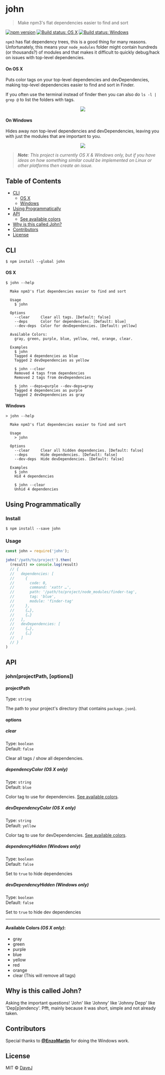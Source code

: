 # john

> Make npm3's flat dependencies easier to find and sort

[![npm version](https://img.shields.io/npm/v/john.svg)](https://www.npmjs.com/package/john) [![Build status: OS X](https://img.shields.io/travis/davej/john/master.svg?label=OS%20X)](https://travis-ci.org/davej/john) [![Build status: Windows](https://img.shields.io/appveyor/ci/davej/john/master.svg?label=windows)](https://ci.appveyor.com/project/davej/john/branch/master)

`npm3` has flat dependency trees, this is a good thing for many reasons.
Unfortunately, this means your `node_modules` folder might contain hundreds (or thousands?)
of modules and that makes it difficult to quickly debug/hack on issues with top-level dependencies.

#### On OS X
Puts color tags on your top-level dependencies and devDependencies,
making top-level dependencies easier to find and sort in Finder.

If you often use the terminal instead of finder then you can also do `ls -l | grep @` to list the folders with tags.

<p align="center"><img src="https://cdn.rawgit.com/davej/john/a2b79a0ffc8da296d382bd99b29977195cb3976c/usage.gif" /></p>

#### On Windows
Hides away non top-level dependencies and devDependencies, leaving you with just the modules that are important to you.

<p align="center"><img src="https://cdn.rawgit.com/davej/john/6bc236d409c62d1f2d3603ec5de9cec504692efd/media/windows-usage.gif" /></p>

> *<strong>Note</strong>: This project is currently OS X & Windows only, but if you have ideas on how something similar could be implemented on Linux or other platforms then create an issue.*

## Table of Contents

* [CLI](#cli)
  * [OS X](#os-x)
  * [Windows](#windows)
* [Using Programmatically](#using-programmatically)
* [API](#api)
  * [See available colors](#available-colors-os-x-only)
* [Why is this called John?](#why-is-this-called-john)
* [Contributors](#contributors)
* [License](#license)

## CLI

```
$ npm install --global john
```

#### OS X

```
$ john --help

  Make npm3's flat dependencies easier to find and sort

  Usage
    $ john

  Options
    --clear     Clear all tags. [Default: false]
    --deps      Color for dependencies. [Default: blue]
    --dev-deps  Color for devDependencies. [Default: yellow]

  Available Colors:
    gray, green, purple, blue, yellow, red, orange, clear.

  Examples
    $ john
    Tagged 4 dependencies as blue
    Tagged 2 devDependencies as yellow

    $ john --clear
    Removed 4 tags from dependencies
    Removed 2 tags from devDependencies

    $ john --deps=purple --dev-deps=gray
    Tagged 4 dependencies as purple
    Tagged 2 devDependencies as gray
```

#### Windows

```
> john --help

  Make npm3's flat dependencies easier to find and sort

  Usage
    > john

  Options
    --clear     Clear all hidden dependencies. [Default: false]
    --deps      Hide dependencies. [Default: false]
    --dev-deps  Hide devDependencies. [Default: false]

  Examples
    $ john
    Hid 4 dependencies

    $ john --clear
    Unhid 4 dependencies
```

## Using Programmatically

### Install

```
$ npm install --save john
```

### Usage

```js
const john = require('john');

john('/path/to/project').then(
  (result) => console.log(result)
  // {
  //   dependencies: [
  //     {
  //       code: 0,
  //       command: 'xattr …',
  //       path: '/path/to/project/node_modules/finder-tag',
  //       tag: 'blue',
  //       module: 'finder-tag'
  //     },
  //     {…},
  //     {…}
  //   ],
  //   devDependencies: [
  //     {…},
  //     {…}
  //   ]
  // }
)
```

## API

### john(projectPath, [options])

#### projectPath

Type: `string`

The path to your project's directory (that contains `package.json`).

#### options

##### clear

Type: `boolean`  
Default: `false`

Clear all tags / show all dependencies.


##### dependencyColor *(OS X only)*

Type: `string`  
Default: `blue`

Color tag to use for dependencies. [See available colors](#available-colors-os-x-only).


##### devDependencyColor *(OS X only)*

Type: `string`  
Default: `yellow`

Color tag to use for devDependencies. [See available colors](#available-colors-os-x-only).


##### dependencyHidden *(Windows only)*

Type: `boolean`  
Default: `false`

Set to `true` to hide dependencies


##### devDependencyHidden *(Windows only)*

Type: `boolean`  
Default: `false`

Set to `true` to hide dev dependencies

---

#### Available Colors *(OS X only)*:

* gray
* green
* purple
* blue
* yellow
* red
* orange
* clear (This will remove all tags)

## Why is this called John?

Asking the important questions! 'John' like 'Johnny' like 'Johnny Depp' like 'Dep[p]endency'. Pfft, mainly because it was short, simple and not already taken.

## Contributors

Special thanks to **[@EnzoMartin](https://github.com/EnzoMartin)** for doing the Windows work.


## License

MIT © [DaveJ](https://twitter.com/DaveJ)
